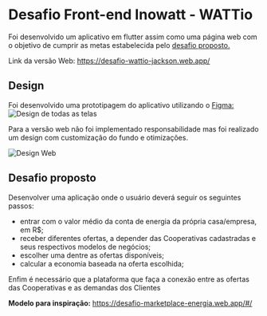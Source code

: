 # Desafio Front-end Inowatt - WATTio

Foi desenvolvido um aplicativo em flutter assim como uma página web com o objetivo de cumprir as metas estabelecida pelo [desafio proposto.](../desafio_frontend_wattio.pdf)

Link da versão Web: https://desafio-wattio-jackson.web.app/

## Design

Foi desenvolvido uma prototipagem do aplicativo utilizando o [Figma:](https://www.figma.com/file/IK2bVIpih24uLJPn8srTU5/inowatt---watt.io?node-id=0%3A1)
![Design de todas as telas](/docs/design.png)


Para a versão web não foi implementado responsabilidade mas foi realizado um design com customização do fundo e otimizações.

![Design Web](/docs/web.png)


## Desafio proposto

Desenvolver uma aplicação onde o usuário deverá seguir os seguintes passos:
- entrar com o valor médio da conta de energia da própria casa/empresa, em R$;
- receber diferentes ofertas, a depender das Cooperativas cadastradas e seus
respectivos modelos de negócios;
- escolher uma dentre as ofertas disponíveis;
- calcular a economia baseada na oferta escolhida;


Enfim é necessário que a plataforma que faça a conexão entre as ofertas das Cooperativas e as demandas dos Clientes

**Modelo para inspiração:** https://desafio-marketplace-energia.web.app/#/